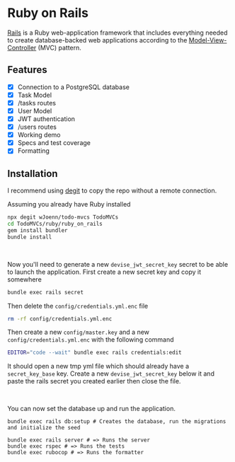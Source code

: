 # Ruby on Rails
[Rails](https://github.com/rails/rails) is a Ruby web-application framework that includes everything needed to create database-backed web applications according to the [Model-View-Controller](https://en.wikipedia.org/wiki/Model%E2%80%93view%E2%80%93controller) (MVC) pattern.

## Features
- [x] Connection to a PostgreSQL database
- [x] Task Model
- [x] /tasks routes
- [x] User Model
- [x] JWT authentication
- [x] /users routes
- [x] Working demo
- [x] Specs and test coverage
- [x] Formatting

## Installation
I recommend using [degit](https://github.com/Rich-Harris/degit) to copy the repo without a remote connection.

Assuming you already have Ruby installed
```bash
npx degit wJoenn/todo-mvcs TodoMVCs
cd TodoMVCs/ruby/ruby_on_rails
gem install bundler
bundle install
```

<br>

Now you'll need to generate a new `devise_jwt_secret_key` secret to be able to launch the application.
First create a new secret key and copy it somewhere
```bash
bundle exec rails secret
```

Then delete the `config/credentials.yml.enc` file
```bash
rm -rf config/credentials.yml.enc
```

Then create a new `config/master.key` and a new `config/credentials.yml.enc` with the following command
```bash
EDITOR="code --wait" bundle exec rails credentials:edit
```

It should open a new tmp yml file which should already have a `secret_key_base` key. Create a new `devise_jwt_secret_key` below it and paste the rails secret you created earlier then close the file.

<br>

You can now set the database up and run the application.
```
bundle exec rails db:setup # Creates the database, run the migrations and initialize the seed

bundle exec rails server # => Runs the server
bundle exec rspec # => Runs the tests
bundle exec rubocop # => Runs the formatter
```

